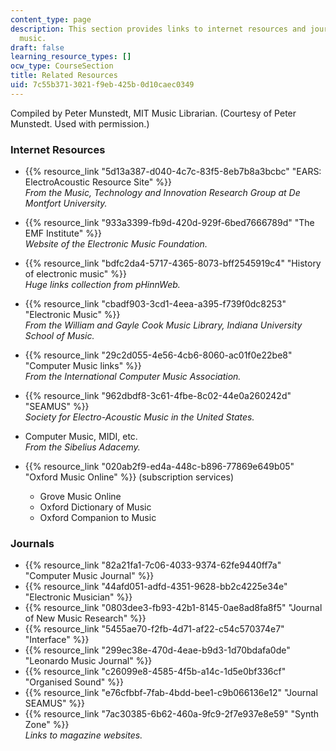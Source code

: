 ```yaml
---
content_type: page
description: This section provides links to internet resources and journals on electronic
  music.
draft: false
learning_resource_types: []
ocw_type: CourseSection
title: Related Resources
uid: 7c55b371-3021-f9eb-425b-0d10caec0349
---
```

Compiled by Peter Munstedt, MIT Music Librarian. (Courtesy of Peter Munstedt. Used with permission.)

### Internet Resources

- {{% resource_link "5d13a387-d040-4c7c-83f5-8eb7b8a3bcbc" "EARS: ElectroAcoustic Resource Site" %}}   
    *From the Music, Technology and Innovation Research Group at De Montfort University.*
- {{% resource_link "933a3399-fb9d-420d-929f-6bed7666789d" "The EMF Institute" %}}   
    *Website of the Electronic Music Foundation.*
- {{% resource_link "bdfc2da4-5717-4365-8073-bff2545919c4" "History of electronic music" %}}   
    *Huge links collection from pHinnWeb.*
- {{% resource_link "cbadf903-3cd1-4eea-a395-f739f0dc8253" "Electronic Music" %}}   
    *From the William and Gayle Cook Music Library, Indiana University School of Music.*
- {{% resource_link "29c2d055-4e56-4cb6-8060-ac01f0e22be8" "Computer Music links" %}}   
    *From the International Computer Music Association.*
- {{% resource_link "962dbdf8-3c61-4fbe-8c02-44e0a260242d" "SEAMUS" %}}   
    *Society for Electro-Acoustic Music in the United States.*
- Computer Music, MIDI, etc.   
    *From the Sibelius Adacemy.*
- {{% resource_link "020ab2f9-ed4a-448c-b896-77869e649b05" "Oxford Music Online" %}} (subscription services)   
      
    - Grove Music Online
    - Oxford Dictionary of Music
    - Oxford Companion to Music

### Journals

- {{% resource_link "82a21fa1-7c06-4033-9374-62fe9440ff7a" "Computer Music Journal" %}}
- {{% resource_link "44afd051-adfd-4351-9628-bb2c4225e34e" "Electronic Musician" %}}
- {{% resource_link "0803dee3-fb93-42b1-8145-0ae8ad8fa8f5" "Journal of New Music Research" %}}
- {{% resource_link "5455ae70-f2fb-4d71-af22-c54c570374e7" "Interface" %}}
- {{% resource_link "299ec38e-470d-4eae-b9d3-1d70bdafa0de" "Leonardo Music Journal" %}}
- {{% resource_link "c26099e8-4585-4f5b-a14c-1d5e0bf336cf" "Organised Sound" %}}
- {{% resource_link "e76cfbbf-7fab-4bdd-bee1-c9b066136e12" "Journal SEAMUS" %}}
- {{% resource_link "7ac30385-6b62-460a-9fc9-2f7e937e8e59" "Synth Zone" %}}   
    *Links to magazine websites.*
